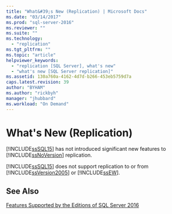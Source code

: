 ```yaml
---
title: "What&#39;s New (Replication) | Microsoft Docs"
ms.date: "03/14/2017"
ms.prod: "sql-server-2016"
ms.reviewer: ""
ms.suite: ""
ms.technology: 
  - "replication"
ms.tgt_pltfrm: ""
ms.topic: "article"
helpviewer_keywords: 
  - "replication [SQL Server], what's new"
  - "what's new [SQL Server replication]"
ms.assetid: 130a760a-4162-4d7d-b266-453eb5759d7a
caps.latest.revision: 39
author: "BYHAM"
ms.author: "rickbyh"
manager: "jhubbard"
ms.workload: "On Demand"
---
```

# What&#39;s New (Replication)
  [!INCLUDE[ssSQL15](../../includes/sssql15-md.md)] has not introduced significant new features to [!INCLUDE[ssNoVersion](../../includes/ssnoversion-md.md)] replication.  
  
 [!INCLUDE[ssSQL15](../../includes/sssql15-md.md)] does not support replication to or from [!INCLUDE[ssVersion2005](../../includes/ssversion2005-md.md)] or [!INCLUDE[ssEW](../../includes/ssew-md.md)].  
  
## See Also  
 [Features Supported by the Editions of SQL Server 2016](~/sql-server/editions-and-supported-features-for-sql-server-2016.md)  
  
  
